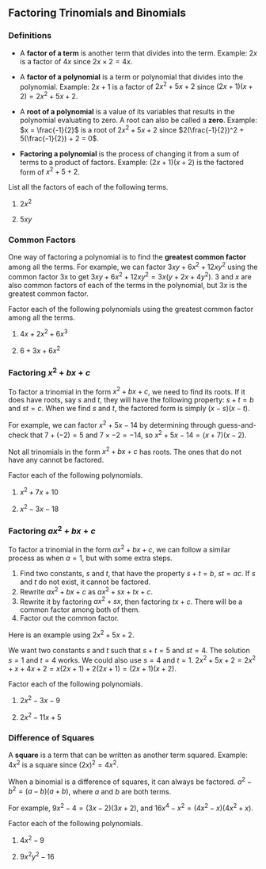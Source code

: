 Factoring Trinomials and Binomials
-------

### Definitions

* A **factor of a term** is another term that divides into the term. Example: $2x$ is a factor of $4x$ since $2x \times 2 = 4x$.

* A **factor of a polynomial** is a term or polynomial that divides into the polynomial. Example: $2x + 1$ is a factor of $2x^2 + 5x + 2$ since $(2x + 1)(x + 2)= 2x^2 + 5x + 2$.
 
* A **root of a polynomial** is a value of its variables that results in the polynomial evaluating to zero. A root can also be called a **zero**. Example: $x = \frac{-1}{2}$ is a root of $2x^2 + 5x + 2$ since $2(\frac{-1}{2})^2 + 5(\frac{-1}{2}) + 2 = 0$.

* **Factoring a polynomial** is the process of changing it from a sum of terms to a product of factors. Example: $(2x + 1)(x + 2)$ is the factored form of $x^2 + 5 + 2$.


List all the factors of each of the following terms. 

1. $2x^2$

2. $5xy$

 
### Common Factors

One way of factoring a polynomial is to find the **greatest common factor** among all the terms. For example, we can factor $3xy + 6x^2 + 12xy^2$ using the common factor 3x to get $3xy + 6x^2 + 12xy^2 = 3x(y + 2x + 4y^2)$. 3 and $x$ are also common factors of each of the terms in the polynomial, but $3x$ is the greatest common factor.

Factor each of the following polynomials using the greatest common factor among all the terms.

1. $4x + 2x^2 + 6x^3$

2. $6 + 3x + 6x^2$


### Factoring $x^2 + bx + c$

To factor a trinomial in the form $x^2 + bx + c$, we need to find its roots. If it does have roots, say $s$ and $t$, they will have the following property: $s + t = b$ and $st = c$. When we find $s$ and $t$, the factored form is simply $(x - s)(x - t)$.

For example, we can factor $x^2 + 5x - 14$ by determining through guess-and-check that $7 + (-2) = 5$ and $7 \times -2 = -14$, so $x^2 + 5x - 14 = (x + 7)(x - 2)$.

Not all trinomials in the form $x^2 + bx + c$ has roots. The ones that do not have any cannot be factored.

Factor each of the following polynomials.

1. $x^2 + 7x + 10$

2. $x^2 - 3x - 18$


### Factoring $ax^2 + bx + c$

To factor a trinomial in the form $ax^2 + bx + c$, we can follow a similar process as when $a = 1$, but with some extra steps.

1. Find two constants, $s$ and $t$, that have the property $s + t = b$, $st = ac$. If $s$ and $t$ do not exist, it cannot be factored.
2. Rewrite $ax^2 + bx + c$ as $ax^2 + sx + tx + c$.
3. Rewrite it by factoring $ax^2 + sx$, then factoring $tx + c$. There will be a common factor among both of them.
4. Factor out the common factor.

Here is an example using $2x^2 + 5x + 2$.

We want two constants $s$ and $t$ such that $s + t = 5$ and $st = 4$. The solution $s = 1$ and $t = 4$ works. We could also use $s = 4$ and $t = 1$.
$2x^2 + 5x + 2 = 2x^2 + x + 4x + 2 = x(2x + 1) + 2(2x + 1)= (2x + 1)(x + 2)$.


Factor each of the following polynomials.

1. $2x^2 - 3x - 9$

2. $2x^2 - 11x + 5$


### Difference of Squares

A **square** is a term that can be written as another term squared. Example: $4x^2$ is a square since $(2x)^2 = 4x^2$.

When a binomial is a difference of squares, it can always be factored. $a^2 - b^2 = (a - b)(a + b)$, where $a$ and $b$ are both terms.

For example, $9x^2 - 4 = (3x - 2)(3x + 2)$, and $16x^4 - x^2 = (4x^2 - x)(4x^2 + x)$.

Factor each of the following polynomials.

1. $4x^2 - 9$

2. $9x^2y^2 - 16$